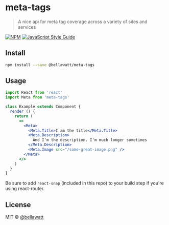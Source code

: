 # meta-tags

> A nice api for meta tag coverage across a variety of sites and services

[![NPM](https://img.shields.io/npm/v/meta-tags.svg)](https://www.npmjs.com/package/meta-tags) [![JavaScript Style Guide](https://img.shields.io/badge/code_style-standard-brightgreen.svg)](https://standardjs.com)

## Install

```bash
npm install --save @bellawatt/meta-tags
```

## Usage

```jsx
import React from 'react'
import Meta from 'meta-tags'

class Example extends Component {
  render () {
    return (
      <>
        <Meta>
          <Meta.Title>I am the title</Meta.Title>
          <Meta.Description>
            And I'm the description. I'm much longer sometimes
          </Meta.Description>
          <Meta.Image src="/some-great-image.png" />
        </Meta>
      </>
    )
  }
}
```

Be sure to add `react-snap` (included in this repo) to your build step if you're using react-router.

## License

MIT © [@bellawatt](https://github.com/bellawatt)
